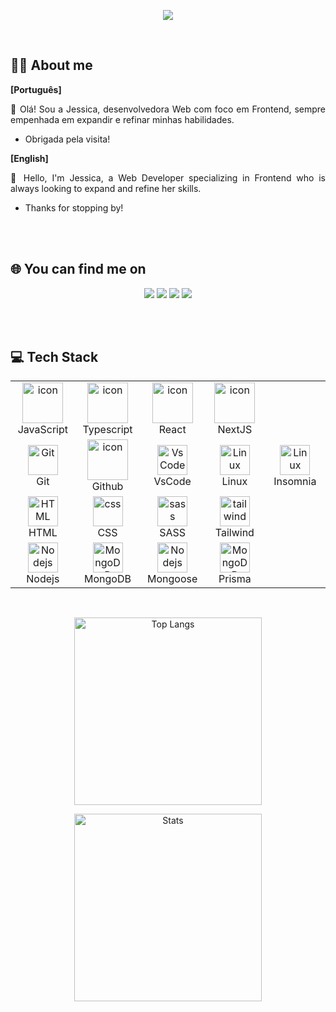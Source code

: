 <p align="center">
  <img src="https://i.imgur.com/A6bWGFl.gif"/>
</p>

<br>

## 👩‍💻 About me

**[Português]**
  <p align="justify">
    👋 Olá! Sou a Jessica, desenvolvedora Web com foco em Frontend, sempre empenhada em expandir e refinar minhas habilidades.
  </p>

- Obrigada pela visita!

**[English]**
  <p align="justify">
    👋 Hello, I'm Jessica, a Web Developer specializing in Frontend who is always looking to expand and refine her skills.
  </p>

- Thanks for stopping by!

<br>
<br>

## 🌐 You can find me on

<div align="center"> 
  <a href="https://x.com/jessicab_dev"><img src="https://img.shields.io/badge/-16423C?style=for-the-badge&logoColor=F2F2F2&logo=x"/></a>
  <a href="mailto:jessica.santosb@outlook.com"><img src="https://img.shields.io/badge/email-16423C?logo=gmail&style=for-the-badge&logoColor=F2F2F2"/></a>
  <a href="https://www.linkedin.com/in/jessicasantosb/"><img src="https://img.shields.io/badge/linkedin-16423C?style=for-the-badge&logoColor=F2F2F2&logo=linkedin"/></a>
  <img src="https://img.shields.io/badge/jessica.santosb-16423C?logo=discord&labelColor=16423C&style=for-the-badge&logoColor=F2F2F2"/></p>
</div>

<br>
<br>

## 💻 Tech Stack

<div>
  <table align="center">
    <tr>
      <td align="center" width="96">
        <img src="https://techstack-generator.vercel.app/js-icon.svg" alt="icon" width="65" height="65" />
        <br>JavaScript
      </td>
      <td align="center" width="96">
        <img src="https://techstack-generator.vercel.app/ts-icon.svg" alt="icon" width="65" height="65" />
        <br>Typescript
      </td>    
      <td align="center" width="96">
        <img src="https://techstack-generator.vercel.app/react-icon.svg" alt="icon" width="65" height="65" />
        <br>React
      </td>    
      <td align="center" width="96">
        <img src="https://skillicons.dev/icons?i=nextjs" alt="icon" width="65" height="65" />
        <br>NextJS
      </td>    
    </tr>
    <tr>
      <td align="center" width="96"> 
        <img src="https://user-images.githubusercontent.com/25181517/192108372-f71d70ac-7ae6-4c0d-8395-51d8870c2ef0.png" width="48" height="48" alt="Git" />
        <br>Git
      </td>
      <td align="center" width="96">
        <img src="https://techstack-generator.vercel.app/github-icon.svg" alt="icon" width="65" height="65" />
        <br>Github
      </td>
      <td align="center" width="96">
        <img src="https://skillicons.dev/icons?i=vscode" width="48" height="48" alt="VsCode" />
        <br>VsCode
      </td>
      <td align="center" width="96">
        <img src="https://skillicons.dev/icons?i=linux" width="48" height="48" alt="Linux" />
        <br>Linux
      </td>
      <td align="center" width="96">
        <img src="https://cdn.jsdelivr.net/gh/devicons/devicon@latest/icons/insomnia/insomnia-original.svg" width="48" height="48" alt="Linux" />
        <br>Insomnia
      </td>
    </tr>
    <tr>
      <td align="center"  width="96">
        <img src="https://skillicons.dev/icons?i=html" width="48" height="48" alt="HTML" />
        <br>HTML
      </td>
      <td align="center" width="96">
        <img src="https://skillicons.dev/icons?i=css" width="48" height="48" alt="css" />
        <br>CSS
      </td>
      <td align="center"  width="96">
        <img src="https://techstack-generator.vercel.app/sass-icon.svg" width="48" height="48" alt="sass" />
        <br>SASS
      </td>
      <td align="center" width="96">
        <img src="https://skillicons.dev/icons?i=tailwind" width="48" height="48" alt="tailwind" />
        <br>Tailwind
      </td>
    </tr>
    <tr>
      <td align="center" width="96">
        <img src="https://skillicons.dev/icons?i=nodejs" width="48" height="48" alt="Nodejs" />
        <br>Nodejs
      </td>
      <td align="center" width="96">
        <img src="https://skillicons.dev/icons?i=mongodb" width="48" height="48" alt="MongoDB" />
        <br>MongoDB
      </td>    
      <td align="center" width="96">
        <img src="https://cdn.jsdelivr.net/gh/devicons/devicon@latest/icons/mongoose/mongoose-original.svg" width="48" height="48" alt="Nodejs" />
        <br>Mongoose
      </td>
      <td align="center" width="96">
        <img src="https://skillicons.dev/icons?i=prisma" width="48" height="48" alt="MongoDB" />
        <br>Prisma
      </td>
    </tr>
  </table>
  <br>
</div>

<div align="center">
  <p align="center">
    <img src="https://github-readme-stats.vercel.app/api/top-langs/?username=jessicasantosb&layout=compact&theme=gruvbox&bg_color=16423C" alt="Top Langs"  height=300">
  </p>
  <p align="center">
    <img src="https://github-readme-stats.vercel.app/api?username=jessicasantosb&show_icons=true&theme=gruvbox&bg_color=16423C" alt="Stats"  height="300">
  </p>
</div>
